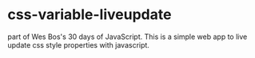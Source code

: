 # css-variable-liveupdate
part of Wes Bos's 30 days of JavaScript. This is a simple web app to live update css style properties with javascript.
